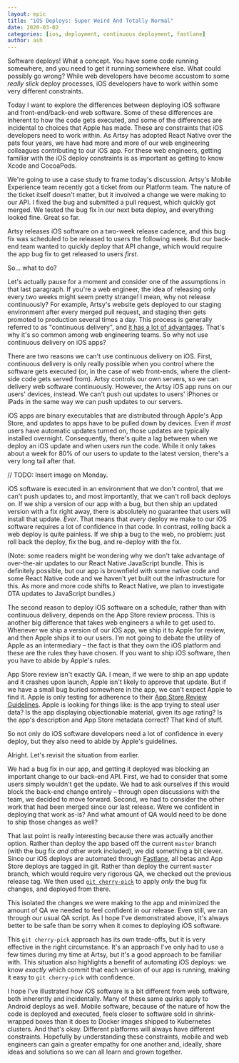 ```yaml
---
layout: epic
title: "iOS Deploys: Super Weird And Totally Normal"
date: 2020-03-02
categories: [ios, deployment, continuous deployment, fastlane]
author: ash
---
```


Software deploys! What a concept. You have some code running somewhere, and you need to get it running somewhere
else. What could possibly go wrong? While web developers have become accustom to some _really slick_ deploy
processes, iOS developers have to work within some very different constraints.

Today I want to explore the differences between deploying iOS software and front-end/back-end web software. Some of
these differences are inherent to how the code gets executed, and some of the differences are incidental to choices
that Apple has made. These are constraints that iOS developers need to work within. As Artsy has adopted React
Native over the pats four years, we have had more and more of our web engineering colleagues contributing to our
iOS app. For these web engineers, getting familiar with the iOS deploy constraints is as important as getting to
know Xcode and CocoaPods.

We're going to use a case study to frame today's discussion. Artsy's Mobile Experience team recently got a ticket
from our Platform team. The nature of the ticket itself doesn't matter, but it involved a change we were making to
our API. I fixed the bug and submitted a pull request, which quickly got merged. We tested the bug fix in our next
beta deploy, and everything looked fine. Great so far.

Artsy releases iOS software on a two-week release cadence, and this bug fix was scheduled to be released to users
the following week. But our back-end team wanted to quickly deploy that API change, which would require the app bug
fix to get released to users _first_.

So... what to do?

Let's actually pause for a moment and consider one of the assumptions in that last paragraph. If you're a web
engineer, the idea of releasing only every two weeks might seem pretty strange! I mean, why not release
continuously? For example, Artsy's website gets deployed to our staging environment after every merged pull
request, and staging then gets promoted to production several times a day. This process is generally referred to as
"continuous delivery", and
[it has a lot of advantages](https://www.thoughtworks.com/insights/blog/case-continuous-delivery). That's why it's
so common among web engineering teams. So why not use continuous delivery on iOS apps?

There are two reasons we can't use continuous delivery on iOS. First, continuous delivery is only really possible
when you control where the software gets executed (or, in the case of web front-ends, where the client-side code
gets served from). Artsy controls our own servers, so we can delivery web software continuously. However, the Artsy
iOS app runs on our users' devices, instead. We can't push out updates to users' iPhones or iPads in the same way
we can push updates to our servers.

iOS apps are binary executables that are distributed through Apple's App Store, and updates to apps have to be
pulled down by devices. Even if _most_ users have automatic updates turned on, those updates are typically
installed overnight. Consequently, there's quite a lag between when we deploy an iOS update and when users run the
code. While it only takes about a week for 80% of our users to update to the latest version, there's a very long
tail after that.

// TODO: Insert image on Monday.

iOS software is executed in an environment that we don't control, that we can't push updates to, and most
importantly, that we can't roll back deploys on. If we ship a version of our app with a bug, but then ship an
updated version with a fix right away, there is absolutely no guarantee that users will install that update.
_Ever_. That means that _every_ deploy we make to our iOS software requires a lot of confidence in that code. In
contrast, rolling back a web deploy is quite painless. If we ship a bug to the web, no problem: just roll back the
deploy, fix the bug, and re-deploy with the fix.

(Note: some readers might be wondering why we don't take advantage of over-the-air updates to our React Native
JavaScript bundle. This is definitely possible, but our app is brownfield with some native code and some React
Native code and we haven't yet built out the infrastructure for this. As more and more code shifts to React Native,
we plan to investigate OTA updates to JavaScript bundles.)

The second reason to deploy iOS software on a schedule, rather than with continuous delivery, depends on the App
Store review process. This is another big difference that takes web engineers a while to get used to. Whenever we
ship a version of our iOS app, we ship it to Apple for review, and then Apple ships it to our users. I'm not going
to debate the utility of Apple as an intermediary – the fact is that they own the iOS platform and these are the
rules they have chosen. If you want to ship iOS software, then you have to abide by Apple's rules.

App Store review isn't exactly QA. I mean, if we were to ship an app update and it crashes upon launch, Apple isn't
likely to approve that update. But if we have a small bug buried somewhere in the app, we can't expect Apple to
find it. Apple is only testing for adherence to their
[App Store Review Guidelines](https://developer.apple.com/app-store/review/guidelines/). Apple is looking for
things like: is the app trying to steal user data? Is the app displaying objectionable material, given its age
rating? Is the app's description and App Store metadata correct? That kind of stuff.

So not only do iOS software developers need a lot of confidence in every deploy, but they also need to abide by
Apple's guidelines.

Alright. Let's revisit the situation from earlier.

We had a bug fix in our app, and getting it deployed was blocking an important change to our back-end API. First,
we had to consider that some users simply wouldn't get the update. We had to ask ourselves if this would block the
back-end change entirely – through open discussions with the team, we decided to move forward. Second, we had to
consider the other work that had been merged since our last release. Were we confident in deploying that work
as-is? And what amount of QA would need to be done to ship those changes as well?

That last point is really interesting because there was actually another option. Rather than deploy the app based
off the current `master` branch (with the bug fix _and_ other work included), we did something a bit clever. Since
our iOS deploys are automated through [Fastlane](https://fastlane.tools), all betas and App Store deploys are
tagged in git. Rather than deploy the current `master` branch, which would require very rigorous QA, we checked out
the previous release tag. We then used [`git cherry-pick`](https://www.atlassian.com/git/tutorials/cherry-pick) to
apply _only_ the bug fix changes, and deployed from there.

This isolated the changes we were making to the app and minimized the amount of QA we needed to feel confident in
our release. Even still, we ran through our usual QA script. As I hope I've demonstrated above, it's always better
to be safe than be sorry when it comes to deploying iOS software.

This `git cherry-pick` approach has its own trade-offs, but it is very effective in the right circumstance. It's an
approach I've only had to use a few times during my time at Artsy, but it's a good approach to be familiar with.
This situation also highlights a benefit of automating iOS deploys: we know _exactly_ which commit that each
version of our app is running, making it easy to `git cherry-pick` with confidence.

I hope I've illustrated how iOS software is a bit different from web software, both inherently and incidentally.
Many of these same quirks apply to Android deploys as well. Mobile software, because of the nature of how the code
is deployed and executed, feels closer to software sold in shrink-wrapped boxes than it does to Docker images
shipped to Kubernetes clusters. And that's okay. Different platforms will always have different constraints.
Hopefully by understanding these constraints, mobile and web engineers can gain a greater empathy for one another
and, ideally, share ideas and solutions so we can all learn and grown together.
